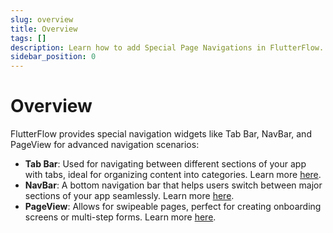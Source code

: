 ```yaml
---
slug: overview
title: Overview
tags: []
description: Learn how to add Special Page Navigations in FlutterFlow.
sidebar_position: 0
---
```


# Overview
FlutterFlow provides special navigation widgets like Tab Bar, NavBar, and PageView for advanced navigation scenarios:

- **Tab Bar**: Used for navigating between different sections of your app with tabs, ideal for organizing content into categories. Learn more [here](tabbar).
- **NavBar**: A bottom navigation bar that helps users switch between major sections of your app seamlessly. Learn more [here](#).
- **PageView**: Allows for swipeable pages, perfect for creating onboarding screens or multi-step forms. Learn more [here](#).